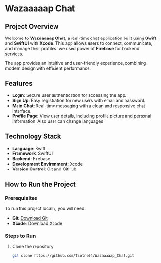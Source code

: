# Wazaaaaap Chat

## Project Overview
Welcome to **Wazaaaaap Chat**, a real-time chat application built using **Swift** and **SwiftUI** with **Xcode**. This app allows users to connect, communicate, and manage their profiles. we used power of **Firebase** for backend services.

The app provides an intuitive and user-friendly experience, combining modern design with efficient performance.

## Features
- **Login**: Secure user authentication for accessing the app.
- **Sign Up**: Easy registration for new users with email and password.
- **Main Chat**: Real-time messaging with a clean and responsive chat interface.
- **Profile Page**: View user details, including profile picture and personal information. Also user can change languages

## Technology Stack
- **Language**: Swift
- **Framework**: SwiftUI
- **Backend**: Firebase
- **Development Environment**: Xcode
- **Version Control**: Git and GitHub

## How to Run the Project

### Prerequisites
To run this project locally, you will need:
- **Git**: [Download Git](https://git-scm.com/)
- **Xcode**: [Download Xcode](https://developer.apple.com/xcode/)

### Steps to Run
1. Clone the repository:

   ```bash
   git clone https://github.com/Tsotne94/Wazaaaaap_Chat.git
